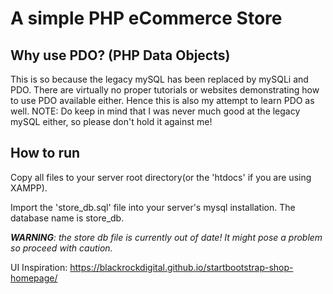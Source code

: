# A simple PHP eCommerce Store
## Why use PDO? (PHP Data Objects)
This is so because the legacy mySQL has been replaced by mySQLi and PDO.
There are virtually no proper tutorials or websites demonstrating how to use PDO available either. Hence this is also my attempt to learn PDO as well.
NOTE: Do keep in mind that I was never much good at the legacy mySQL either, so please don't hold it against me!

## How to run
Copy all files to your server root directory(or the 'htdocs' if you are using XAMPP). 

Import the 'store\_db.sql' file into your server's mysql installation. The database name is store\_db.

_**WARNING**: the store db file is currently out of date! It might pose a problem so proceed with caution._

UI Inspiration: https://blackrockdigital.github.io/startbootstrap-shop-homepage/

